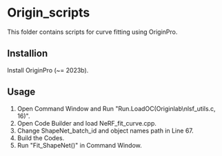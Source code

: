 # Origin_scripts

This folder contains scripts for curve fitting using OriginPro.

## Installion

Install OriginPro (~= 2023b).

## Usage

1. Open Command Window and Run "Run.LoadOC(Originlab\nlsf_utils.c, 16)".
2. Open Code Builder and load NeRF_fit_curve.cpp.
3. Change ShapeNet_batch_id and object names path in Line 67.
4. Build the Codes.
5. Run "Fit_ShapeNet()" in Command Window.
